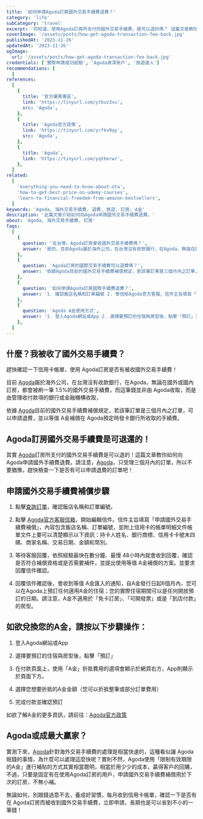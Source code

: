 ```yaml
---
title: '如何申請Agoda訂房國外交易手續費退費？'
category: 'life'
subCategory: 'travel'
excerpt: '你知道，使用Agoda訂房所支付的國外交易手續費，是可以退的嗎？ 這篇文章教你如何向Agoda申請國外交易手續費退費。'
coverImage: '/assets/posts/how-get-agoda-transaction-fee-back.jpg'
publishedAt: '2023-11-26'
updatedAt: '2023-11-26'
ogImage:
  url: '/assets/posts/how-get-agoda-transaction-fee-back.jpg'
credentials: ['實際申請成功經驗', 'Agoda資深用戶', '旅遊達人']
recommendations: [
  ]
references:
  [
    {
      title: '官方優惠專區',
      link: 'https://tinyurl.com/ytkuz3vu',
      src: 'Agoda',
    },
    {
      title: 'Agoda官方政策',
      link: 'https://tinyurl.com/yrfkv9qy',
      src: 'Agoda',
    },
    {
      title: 'Agoda',
      link: 'https://tinyurl.com/yqt6erwr',
    },
  ]
related:
  [
    'everything-you-need-to-know-about-ota',
    'how-to-get-best-price-on-udemy-courses',
    'learn-to-financial-freedom-from-amazon-bestsellers',
  ]
keywords: 'Agoda, 海外交易手續費, 退費, 旅遊, 訂房, A金'
description: '此篇文章介紹如何向Agoda申請國外交易手續費退費。'
about: 'Agoda, 海外交易手續費, 訂房'
faqs:
  [
    {
      question: '在台灣，Agoda訂房會收國外交易手續費嗎？',
      answer: '是的，目前Agoda屬於海外公司，在台灣沒有收款銀行，在Agoda，無論在國外或國內訂房，都會被刷一筆 1.5%的國外交易手續費，而這筆錢並非由 Agoda收取，而是由管理收付款項的銀行或金融機構收取。'
    },
    {
      question: 'Agoda訂房的國際交易手續費可以退費嗎？',
      answer: '依據Agoda目前的國外交易手續費補償規定，若該筆訂單是三個月內之訂單，可以申請退費，並以等值 A金補償在 Agoda預定時發卡銀行所收取的手續費。'
    },
    {
      question: '如何申請Agoda訂房國際手續費退費？',
      answer: '1. 確認飯店名稱和訂單編號 2. 寄信給Agoda官方客服，信件主旨填寫「申請國外交易手續費補償」，內容包含飯店名稱、訂單編號，並附上信用卡的帳單明細文件帳單文件上要可以清楚顯示以下資訊：持卡人姓名、銀行商標、信用卡卡號末四碼、商家名稱、交易日期、金額和幣別。 3. 等待客服回覆，依照經驗最快在數分鐘、最慢 48小時內就會收到回覆，確認是否符合補償資格或是否需要補件，並提出使用等值 A金補償的方案。並要求回覆信件確認 4. 回覆信件確認後，會收到等值 A金匯入的通知，自A金發行日起6個月內，您可以在Agoda上預訂任何適用A金的住宿'
    },
    {
      question: 'Agoda A金使用方式',
      answer: '1. 登入Agoda網站或App 2. 選擇要預訂的住宿與房型後，點擊「預訂」3. 在付款頁面上，使用「A金」折抵費用的選項會顯示於網頁右方，App則顯示於頁面下方。4. 選擇您想要折抵的A金金額（您可以折抵整筆或部分訂單費用）5. 完成付款並確認預訂'
    },
  ]
---
```


## 什麼？我被收了國外交易手續費？

趕快確認一下信用卡帳單，使用 Agoda訂房是否有被收國外交易手續費！

目前 [Agoda](https://tinyurl.com/yqt6erwr)屬於海外公司，在台灣沒有收款銀行，在Agoda，無論在國外或國內訂房，都會被刷一筆 1.5%的國外交易手續費，而這筆錢並非由 Agoda收取，而是由管理收付款項的銀行或金融機構收取，

依據 [Agoda](https://tinyurl.com/yqt6erwr)目前的國外交易手續費補償規定，若該筆訂單是三個月內之訂單，可以申請退費，並以等值 A金補償在 Agoda預定時發卡銀行所收取的手續費。

## Agoda訂房國外交易手續費是可退還的！

其實 [Agoda](https://tinyurl.com/yqt6erwr)訂房所支付的國外交易手續費是可以退的！這篇文章教你如何向 Agoda申請國外手續費退費。請注意，[Agoda](https://tinyurl.com/yqt6erwr)，只受理三個月內的訂單，所以不要猶豫，趕快檢查一下是否有可以申請退費的訂單吧！

## 申請國外交易手續費補償步驟

1. 點擊[查詢訂單](https://tinyurl.com/yqm3msm6)，確認飯店名稱和訂單編號。

2. 點擊 [Agoda官方客服信箱](mailto:TW-SERVICE@agoda.com)，開始編輯信件。信件主旨填寫「申請國外交易手續費補償」，內容包含飯店名稱、訂單編號，並附上信用卡的帳單明細文件帳單文件上要可以清楚顯示以下資訊：持卡人姓名、銀行商標、信用卡卡號末四碼、商家名稱、交易日期、金額和幣別。

3. 等待客服回覆，依照經驗最快在數分鐘、最慢 48小時內就會收到回覆，確認是否符合補償資格或是否需要補件，並提出使用等值 A金補償的方案。並要求回覆信件確認。

4. 回覆信件確認後，會收到等值 A金匯入的通知，自A金發行日起6個月內，您可以在Agoda上預訂任何適用A金的住宿；您的實際住宿期間可以是任何開放預訂的日期。請注意，A金不適用於「免卡訂房」、「可開發票」或是「到店付款」的房型。

## 如欲兌換您的A金，請按以下步驟操作：

1. 登入Agoda網站或App

2. 選擇要預訂的住宿與房型後，點擊「預訂」

3. 在付款頁面上，使用「A金」折抵費用的選項會顯示於網頁右方，App則顯示於頁面下方。

4. 選擇您想要折抵的A金金額（您可以折抵整筆或部分訂單費用）

5. 完成付款並確認預訂

如欲了解A金的更多資訊，請前往：[Agoda官方政策](https://tinyurl.com/yrfkv9qy)

## Agoda或成最大贏家？

實測下來，[Agoda](https://tinyurl.com/yqt6erwr)針對海外交易手續費的處理是相當快速的，這種看似讓 Agoda賠錢的事情，為什麼可以處理這麼快呢？實則不然，Agoda使用「限制有效期限的A金」進行補貼的方式其實相當聰明，相當於用少少的成本，贏得客戶的回購，不過，只要是固定有在使用Agoda訂房的用戶，申請國外交易手續費補償用於下次的訂房，不無小補。

無論如何，別跟錢過意不去，養成好習慣，每月收到信用卡帳單，確認一下是否有在 Agoda訂房而被收到國外交易手續費，立即申請，長期也是可以省到不小的一筆錢！
